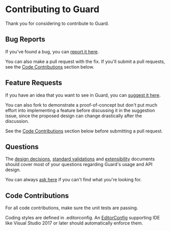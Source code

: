 # Contributing to Guard

Thank you for considering to contribute to Guard.

## Bug Reports

If you've found a bug, you can [report it here][1].

You can also make a pull request with the fix. If you'll submit a pull requests, see the
[Code Contributions](#code-contributions) section below.

## Feature Requests

If you have an idea that you want to see in Guard, you can [suggest it here][2].

You can also fork to demonstrate a proof-of-concept but don't put much effort into implementing a
feature before discussing it in the suggestion issue, since the proposed design can change
drastically after the discussion.

See the [Code Contributions](#code-contributions) section below before submitting a pull request.

## Questions

The [design decisions][3], [standard validations][4] and [extensibility][5] documents should cover
most of your questions regarding Guard's usage and API design.

You can always [ask here][6] if you can't find what you're looking for.

## Code Contributions

For all code contributions, make sure the unit tests are passing. 

Coding styles are defined in .editorconfig. An [EditorConfig][7] supporting IDE like Visual Studio
2017 or later should automatically enforce them.

[1]: https://github.com/safakgur/guard/issues/new?template=bug_report.md
[2]: https://github.com/safakgur/guard/issues/new?template=feature_request.md
[3]: docs/design-decisions.md
[4]: docs/standard-validations.md
[5]: docs/extensibility.md
[6]: https://github.com/safakgur/guard/issues/new?template=question.md
[7]: https://editorconfig.org
